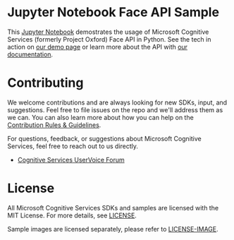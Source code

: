 Jupyter Notebook Face API Sample
===================================

This [Jupyter Notebook](<http://jupyter.org/>) demostrates the usage of Microsoft Cognitive Services (formerly Project Oxford) Face API in Python. See the tech in
action on [our demo page](<https://www.microsoft.com/cognitive-services/en-us/face-api>) or
learn more about the API with [our documentation](<https://www.projectoxford.ai/doc/Face/overview>).

Contributing
============
We welcome contributions and are always looking for new SDKs, input, and
suggestions. Feel free to file issues on the repo and we'll address them as we can. You can also learn more about how you can help on the [Contribution
Rules & Guidelines](</CONTRIBUTING.md>).

For questions, feedback, or suggestions about Microsoft Cognitive Services, feel free to reach out to us directly.

-   [Cognitive Services UserVoice Forum](<https://cognitive.uservoice.com>)

License
=======

All Microsoft Cognitive Services SDKs and samples are licensed with the MIT License. For more details, see
[LICENSE](</LICENSE.md>).

Sample images are licensed separately, please refer to [LICENSE-IMAGE](</LICENSE-IMAGE.md>).

